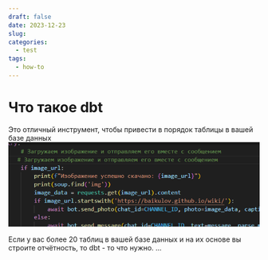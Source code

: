 ```yaml
---
draft: false
date: 2023-12-23
slug: 
categories:
  - test
tags:
  - how-to
---
```

# Что такое dbt

Это отличный инструмент, чтобы привести в порядок таблицы в вашей базе данных
![](_attachments/Pasted%20image%2020231228192515.png)
<!-- more -->

Если у вас более 20 таблиц в вашей базе данных и на их основе вы строите отчётность, то dbt - то что нужно.
...